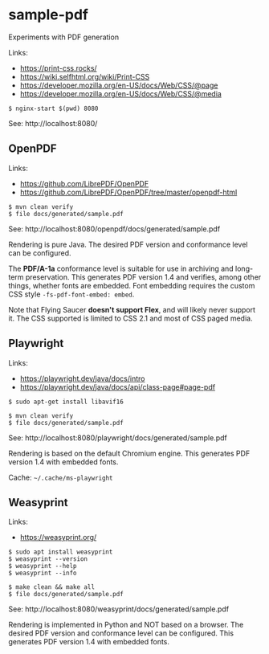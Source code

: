 
# sample-pdf

Experiments with PDF generation

Links:

- https://print-css.rocks/
- https://wiki.selfhtml.org/wiki/Print-CSS
- https://developer.mozilla.org/en-US/docs/Web/CSS/@page
- https://developer.mozilla.org/en-US/docs/Web/CSS/@media

~~~
$ nginx-start $(pwd) 8080
~~~

See: http://localhost:8080/

## OpenPDF

Links:

- https://github.com/LibrePDF/OpenPDF
- https://github.com/LibrePDF/OpenPDF/tree/master/openpdf-html

~~~
$ mvn clean verify
$ file docs/generated/sample.pdf
~~~

See: http://localhost:8080/openpdf/docs/generated/sample.pdf

Rendering is pure Java. The desired PDF version and conformance level can be configured.

The **PDF/A-1a** conformance level is suitable for use in archiving and long-term preservation.
This generates PDF version 1.4 and verifies, among other things, whether fonts are embedded.
Font embedding requires the custom CSS style `-fs-pdf-font-embed: embed`.

Note that Flying Saucer **doesn't support Flex**, and will likely never support it.
The CSS supported is limited to CSS 2.1 and most of CSS paged media.

## Playwright

Links:

- https://playwright.dev/java/docs/intro
- https://playwright.dev/java/docs/api/class-page#page-pdf

~~~
$ sudo apt-get install libavif16
~~~

~~~
$ mvn clean verify
$ file docs/generated/sample.pdf
~~~

See: http://localhost:8080/playwright/docs/generated/sample.pdf

Rendering is based on the default Chromium engine.
This generates PDF version 1.4 with embedded fonts.

Cache: `~/.cache/ms-playwright`

## Weasyprint

Links:

- https://weasyprint.org/

~~~
$ sudo apt install weasyprint
$ weasyprint --version
$ weasyprint --help
$ weasyprint --info
~~~

~~~
$ make clean && make all
$ file docs/generated/sample.pdf
~~~

See: http://localhost:8080/weasyprint/docs/generated/sample.pdf

Rendering is implemented in Python and NOT based on a browser.
The desired PDF version and conformance level can be configured.
This generates PDF version 1.4 with embedded fonts.
